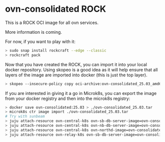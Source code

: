# ovn-consolidated ROCK

This is a ROCK OCI image for all ovn services.

More information is coming.

For now, if you want to play with it:

```bash
> sudo snap install rockcraft --edge --classic
> rockcraft pack
```

Now that you have created the ROCK, you can import it into
your local docker repository. Using skopeo is a good idea as
it will help ensure that all layers of the image are imported
into docker (this is just the top layer).

```bash
> skopeo --insecure-policy copy oci-archive:ovn-consolidated_25.03_amd64.rock docker-daemon:ovn-consolidated:25.03
```

If you are interested in giving it a go in Microk8s, you can
export the image from your docker registry and then into the
microk8s registry:

```bash
> docker save ovn-consolidated:25.03 > ./ovn-consolidated_25.03.tar
> microk8s ctr image import ./ovn-consolidated_25.03.tar
# Try with sunbeam
> juju attach-resource ovn-central-k8s ovn-sb-db-server-image=ovn-consolidated:25.03
> juju attach-resource ovn-central-k8s ovn-nb-db-server-image=ovn-consolidated:25.03
> juju attach-resource ovn-central-k8s ovn-northd-image=ovn-consolidated:25.03
> juju attach-resource ovn-relay-k8s ovn-sb-db-server-image=ovn-consolidated:25.03
```
